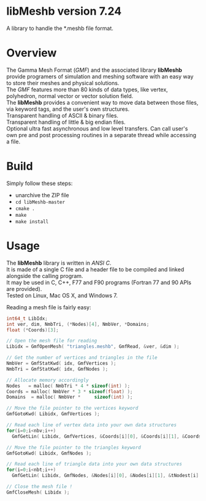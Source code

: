 # libMeshb version 7.24
A library to handle the *.meshb file format.

# Overview
The Gamma Mesh Format (*GMF*) and the associated library **libMeshb** provide programers of simulation and meshing software with an easy way to store their meshes and physical solutions.  
The *GMF* features more than 80 kinds of data types, like vertex, polyhedron, normal vector or vector solution field.  
The **libMeshb** provides a convenient way to move data between those files, via keyword tags, and the user's own structures.  
Transparent handling of ASCII & binary files.  
Transparent handling of little & big endian files.  
Optional ultra fast asynchronous and low level transfers.
Can call user's own pre and post processing routines in a separate thread while accessing a file.

# Build
Simply follow these steps:
- unarchive the ZIP file
- `cd libMeshb-master`
- `cmake .`
- `make`
- `make install`

# Usage
The **libMeshb** library is written in *ANSI C*.  
It is made of a single C file and a header file to be compiled and linked alongside the calling program.  
It may be used in C, C++, F77 and F90 programs (Fortran 77 and 90 APIs are provided).  
Tested on Linux, Mac OS X, and Windows 7.

Reading a mesh file is fairly easy:

```C++
int64_t LibIdx;
int ver, dim, NmbTri, (*Nodes)[4], NmbVer, *Domains;
float (*Coords)[3];

// Open the mesh file for reading
Libidx = GmfOpenMesh( "triangles.meshb", GmfRead, &ver, &dim );

// Get the number of vertices and triangles in the file
NmbVer = GmfStatKwd( idx, GmfVertices );
NmbTri = GmfStatKwd( idx, GmfNodes );

// Allocate memory accordingly
Nodes   = malloc( NmbTri * 4 * sizeof(int) );
Coords = malloc( NmbVer * 3 * sizeof(float) );
Domains  = malloc( NmbVer *     sizeof(int) );

// Move the file pointer to the vertices keyword
GmfGotoKwd( Libidx, GmfVertices );

// Read each line of vertex data into your own data structures
for(i=0;i<nbv;i++)
  GmfGetLin( Libidx, GmfVertices, &Coords[i][0], &Coords[i][1], &Coords[i][2], &Domains[i] );

// Move the file pointer to the triangles keyword
GmfGotoKwd( Libidx, GmfNodes );

// Read each line of triangle data into your own data structures
for(i=0;i<nbt;i++)
  GmfGetLin( Libidx, GmfNodes, &Nodes[i][0], &Nodes[i][1], &tNodest[i][2], &Nodes[i][3] );

// Close the mesh file !
GmfCloseMesh( Libidx );
```
